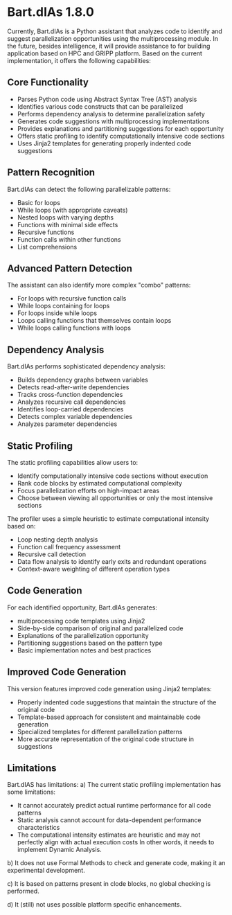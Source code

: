 # Bart.dIAs 1.8.0

Currently, Bart.dIAs is a Python assistant that analyzes code to identify and suggest parallelization opportunities using the multiprocessing module. 
In the future, besides intelligence, it will provide assistance to for building application based on HPC and GRIPP platform.
Based on the current implementation, it offers the following capabilities:

## Core Functionality

- Parses Python code using Abstract Syntax Tree (AST) analysis
- Identifies various code constructs that can be parallelized
- Performs dependency analysis to determine parallelization safety
- Generates code suggestions with multiprocessing implementations
- Provides explanations and partitioning suggestions for each opportunity
- Offers static profiling to identify computationally intensive code sections
- Uses Jinja2 templates for generating properly indented code suggestions


## Pattern Recognition

Bart.dIAs can detect the following parallelizable patterns:

- Basic for loops
- While loops (with appropriate caveats)
- Nested loops with varying depths
- Functions with minimal side effects
- Recursive functions
- Function calls within other functions
- List comprehensions


## Advanced Pattern Detection

The assistant can also identify more complex "combo" patterns:

- For loops with recursive function calls
- While loops containing for loops
- For loops inside while loops
- Loops calling functions that themselves contain loops
- While loops calling functions with loops


## Dependency Analysis

Bart.dIAs performs sophisticated dependency analysis:

- Builds dependency graphs between variables
- Detects read-after-write dependencies
- Tracks cross-function dependencies
- Analyzes recursive call dependencies
- Identifies loop-carried dependencies
- Detects complex variable dependencies
- Analyzes parameter dependencies


## Static Profiling

The static profiling capabilities allow users to:

- Identify computationally intensive code sections without execution
- Rank code blocks by estimated computational complexity
- Focus parallelization efforts on high-impact areas
- Choose between viewing all opportunities or only the most intensive sections

The profiler uses a simple heuristic to estimate computational intensity based on:

- Loop nesting depth analysis
- Function call frequency assessment
- Recursive call detection
- Data flow analysis to identify early exits and redundant operations
- Context-aware weighting of different operation types


## Code Generation

For each identified opportunity, Bart.dIAs generates:

- multiprocessing code templates using Jinja2
- Side-by-side comparison of original and parallelized code
- Explanations of the parallelization opportunity
- Partitioning suggestions based on the pattern type
- Basic implementation notes and best practices


## Improved Code Generation

This version features improved code generation using Jinja2 templates:

- Properly indented code suggestions that maintain the structure of the original code
- Template-based approach for consistent and maintainable code generation
- Specialized templates for different parallelization patterns
- More accurate representation of the original code structure in suggestions


## Limitations

Bart.dIAS has limitations:
a) The current static profiling implementation has some limitations:
- It cannot accurately predict actual runtime performance for all code patterns
- Static analysis cannot account for data-dependent performance characteristics
- The computational intensity estimates are heuristic and may not perfectly align with actual execution costs
In other words, it needs to implement Dynamic Analysis.

b) It does not use Formal Methods to check and generate code, making it an experimental development.

c) It is based on patterns present in clode blocks, no global checking is performed.

d) It (still) not uses possible platform specific enhancements.

